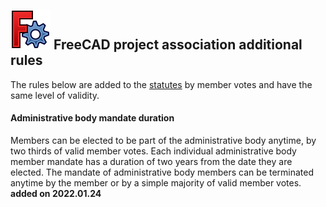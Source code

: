 ## <img src="images/freecad.svg" style="zoom:50%;" /> FreeCAD project association additional rules



The rules below are added to the [statutes](statutes.md) by member votes and have the same level of validity.



#### Administrative body mandate duration

Members can be elected to be part of the administrative body anytime, by two thirds of valid member votes. Each individual administrative body  member mandate has a duration of two years from the date they are  elected. The mandate of administrative body members can be terminated  anytime by the member or by a simple majority of valid member votes. **added on 2022.01.24**